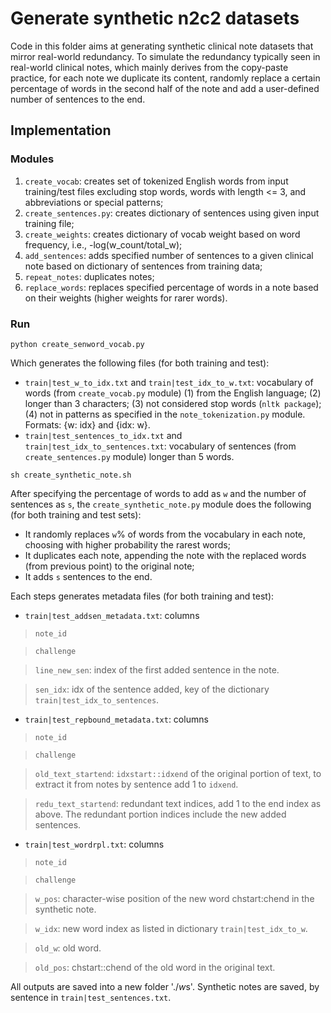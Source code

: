 # Generate synthetic n2c2 datasets
Code in this folder aims at generating synthetic clinical note datasets that mirror real-world redundancy. 
 To simulate the redundancy typically seen in real-world clinical notes, which mainly derives from the 
 copy-paste practice, for each note we duplicate its content, randomly replace a certain percentage 
  of words in the second half of the note and add a user-defined number of sentences to the end.

## Implementation
### Modules
1. `create_vocab`: creates set of tokenized English words from input training/test files excluding stop words, words with length <= 3, and abbreviations or special patterns;
2. `create_sentences.py`: creates dictionary of sentences using given input training file;
3. `create_weights`: creates dictionary of vocab weight based on word frequency, i.e., -log(w_count/total_w);
4. `add_sentences`: adds specified number of sentences to a given clinical note based on dictionary of sentences from training data;
5. `repeat_notes`: duplicates notes;
6. `replace_words`: replaces specified percentage of words in a note based on their weights (higher weights for rarer words).

### Run

```python create_senword_vocab.py```

Which generates the following files (for both training and test):
- `train|test_w_to_idx.txt` and `train|test_idx_to_w.txt`: vocabulary of words (from `create_vocab.py` module) (1) from 
the English language; (2) longer than 3 characters; (3) not considered stop words (`nltk package`); (4) not in patterns 
as specified in the `note_tokenization.py` module. Formats: {w: idx} and {idx: w}.
- `train|test_sentences_to_idx.txt` and `train|test_idx_to_sentences.txt`: vocabulary of sentences (from `create_sentences.py` module) 
longer than 5 words.

```sh create_synthetic_note.sh```

After specifying the percentage of words to add as `w` and the number of sentences as `s`, the `create_synthetic_note.py` 
module does the following (for both training and test sets):
- It randomly replaces `w`% of words from the vocabulary in each note, choosing with higher probability the rarest words;
- It duplicates each note, appending the note with the replaced words (from previous point) to the original note;
- It adds `s` sentences to the end.

Each steps generates metadata files (for both training and test):
- `train|test_addsen_metadata.txt`: columns 
> `note_id`

> `challenge`

> `line_new_sen`: index of the first added sentence in the note.

> `sen_idx`: idx of the sentence added, key of the dictionary `train|test_idx_to_sentences`.

- `train|test_repbound_metadata.txt`: columns
> `note_id`

> `challenge`

> `old_text_startend`: `idxstart::idxend` of the original portion of text, to extract it from notes by sentence add 1 to 
> `idxend`.

> `redu_text_startend`: redundant text indices, add 1 to the end index as above. The redundant portion indices include 
> the new added sentences.

- `train|test_wordrpl.txt`: columns
> `note_id`

> `challenge`

> `w_pos`: character-wise position of the new word chstart:chend in the synthetic note.

> `w_idx`: new word index as listed in dictionary `train|test_idx_to_w`.

> `old_w`: old word.

> `old_pos`: chstart::chend of the old word in the original text.

All outputs are saved into a new folder './$w$s'. Synthetic notes are saved, by sentence in `train|test_sentences.txt`.